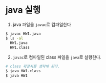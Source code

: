 # java 실행
1. java 파일을 `javac`로 컴파일한다
  ```bash
  $ javac HW1.java
  $ ls -al
    HW1.java
    HW1.class
  ```
2. `javac`로 컴파일된 class 파일을 `java`로 실행한다.
  ```bash
  # class 확장자를 생략해 된다. 
  $ java HW1.class
  $ java HW1
  ```
